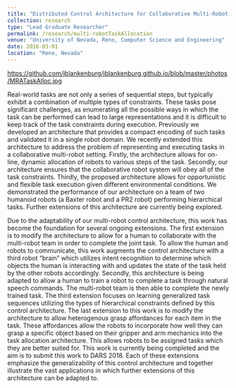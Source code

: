 ```yaml
---
title: "Distributed Control Architecture for Collaborative Multi-Robot Task Allocation"
collection: research
type: "Lead Graduate Researcher"
permalink: /research/multi-robotTaskAllocation
venue: "University of Nevada, Reno, Computer Science and Engineering"
date: 2016-03-01
location: "Reno, Nevada"
---
```


https://github.com/jblankenburg/jblankenburg.github.io/blob/master/photos/MRATaskAlloc.jpg

Real-world tasks are not only a series of sequential steps, but typically exhibit a combination of multiple types of constraints. These tasks pose significant challenges, as enumerating all the possible ways in which the task can be performed can lead to large representations and it is difficult to keep track of the task constraints during execution. Previously we developed an architecture that provides a compact encoding of such tasks and validated it in a single robot domain. We recently extended this architecture to address the problem of representing and executing tasks in a collaborative multi-robot setting. Firstly, the architecture allows for on-line, dynamic allocation of robots to various steps of the task. Secondly, our architecture ensures that the collaborative robot system will obey all of the task constraints. Thirdly, the proposed architecture allows for opportunistic and flexible task execution given different environmental conditions. We demonstrated the performance of our architecture on a team of two humanoid robots (a Baxter robot and a PR2 robot) performing hierarchical tasks. Further extensions of this architecture are currently being explored.

Due to the adaptability of our multi-robot control architecture, this work has become the foundation for several ongoing extensions. The first extension is to modify the architecture to allow for a human to collaborate with the multi-robot team in order to complete the joint task. To allow the human and robots to communicate, this work augments the control architecture with a third robot “brain” which utilizes intent recognition to determine which objects the human is interacting with and updates the state of the task held by the other robots accordingly. Secondly, this architecture is being adapted to allow a human to train a robot to complete a task through natural speech commands. The multi-robot team is then able to complete the newly trained task. The third extension focuses on learning generalized task sequences utilizing the types of hierarchical constraints defined by this control architecture. The last extension to this work is to modify the architecture to allow heterogenous grasp affordances for each item in the task. These affordances allow the robots to incorporate how well they can grasp a specific object based on their gripper and arm mechanics into the task allocation architecture. This allows robots to be assigned tasks which they are better suited for. This work is currently being completed and the aim is to submit this work to DARS 2018. Each of these extensions emphasize the generalizability of this control architecture and together illustrate the vast applications in which further extensions of this architecture can be adapted to. 